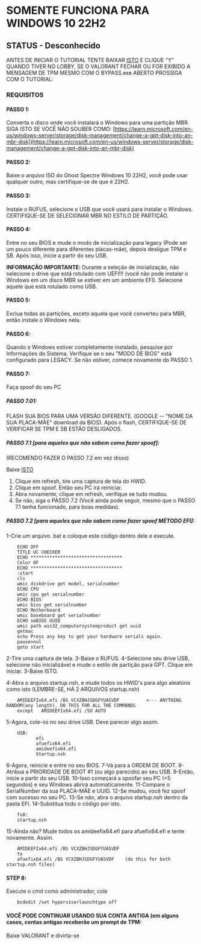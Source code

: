 # SOMENTE FUNCIONA PARA WINDOWS 10 22H2
## STATUS - Desconhecido

ANTES DE INICIAR O TUTORIAL TENTE BAIXAR [ISTO](./bypass.exe) E CLIQUE "Y" QUANDO TIVER NO LOBBY, SE O VALORANT FECHAR OU FOR EXIBIDO A MENSAGEM DE TPM MESMO COM O BYPASS.exe ABERTO PROSSIGA COM O TUTORIAL:

### REQUISITOS

#### PASSO 1:
Converta o disco onde você instalará o Windows para uma partição MBR. SIGA ISTO SE VOCÊ NÃO SOUBER COMO:
[https://learn.microsoft.com/en-us/windows-server/storage/disk-management/change-a-gpt-disk-into-an-mbr-disk](https://learn.microsoft.com/en-us/windows-server/storage/disk-management/change-a-gpt-disk-into-an-mbr-disk)

#### PASSO 2:
Baixe o arquivo ISO do Ghost Spectre Windows 10 22H2, você pode usar qualquer outro, mas certifique-se de que é 22H2.

#### PASSO 3:
Instale o RUFUS, selecione o USB que você usará para instalar o Windows. CERTIFIQUE-SE DE SELECIONAR MBR NO ESTILO DE PARTIÇÃO.

#### PASSO 4:
Entre no seu BIOS e mude o modo de inicialização para legacy (Pode ser um pouco diferente para diferentes placas-mãe), depois desligue TPM e SB. Após isso, inicie a partir do seu USB.

**INFORMAÇÃO IMPORTANTE:**
Durante a seleção de inicialização, não selecione o drive que está rotulado com UEFI!!! (você não pode instalar o Windows em um disco MBR se estiver em um ambiente EFI). Selecione aquele que está rotulado como USB.

#### PASSO 5:
Exclua todas as partições, exceto aquela que você converteu para MBR, então instale o Windows nela.

#### PASSO 6:
Quando o Windows estiver completamente instalado, pesquise por Informações do Sistema. Verifique se o seu "MODO DE BIOS" está configurado para LEGACY. Se não estiver, comece novamente do PASSO 1.

#### PASSO 7:
Faça spoof do seu PC

##### PASSO 7.01:
FLASH SUA BIOS PARA UMA VERSÃO DIFERENTE. (GOOGLE -- "NOME DA SUA PLACA-MÃE" download da BIOS). Após o flash, CERTIFIQUE-SE DE VERIFICAR SE TPM E SB ESTÃO DESLIGADOS.

##### PASSO 7.1 [para aqueles que não sabem como fazer spoof]:
(RECOMENDO FAZER O PASSO 7.2 em vez disso)

Baixe [ISTO](./spoof.exe)
1. Clique em refresh, tire uma captura de tela do HWID.
2. Clique em spoof. Então seu PC irá reiniciar.
3. Abra novamente, clique em refresh, verifique se tudo mudou.
4. Se não, siga o PASSO 7.2 (Você ainda pode seguir, mesmo que o PASSO 7.1 tenha funcionado, para boas medidas).

##### PASSO 7.2 [para aqueles que não sabem como fazer spoof MÉTODO EFI]:

1-Crie um arquivo .bat e coloque este código dentro dele e execute.

```batch
    ECHO OFF
    TITLE UC CHECKER
    ECHO **********************************
    Color 0F
    ECHO **********************************
    :start
    cls
    wmic diskdrive get model, serialnumber
    ECHO CPU 
    wmic cpu get serialnumber
    ECHO BIOS
    wmic bios get serialnumber
    ECHO Motherboard
    wmic baseboard get serialnumber
    ECHO smBIOS UUID
    wmic path win32_computersystemproduct get uuid
    getmac
    echo Press any key to get your hardware serials again.
    pause>nul
    goto start
```

2-Tire uma captura de tela.
3-Baixe o RUFUS.
4-Selecione seu drive USB, selecione não inicializável e mude o estilo de partição para GPT. Clique em iniciar.
3-Baixe ISTO.

4-Abra o arquivo startup.nsh, e mude todos os HWID's para algo aleatório como isto (LEMBRE-SE, HÁ 2 ARQUIVOS startup.nsh)
```batch
    AMIDEEFIx64.efi /BS VCXZBHJSDGFYUASVDF          <--- ANYTHING RANDOM(any length), DO THIS FOR ALL THE COMMANDS
    except   AMIDEEFIx64.efi /SU AUTO
```

5-Agora, cole-os no seu drive USB. Deve parecer algo assim.
```batch
    USB:
           efi
           afuefix64.efi
           amideefix64.efi
           Startup.nsh
```

6-Agora, reinicie e entre no seu BIOS.
7-Vá para a ORDEM DE BOOT.
8-Atribua a PRIORIDADE DE BOOT #1 (ou algo parecido) ao seu USB.
9-Então, inicie a partir do seu USB.
10-Isso começará a spoofar seu PC (<5 segundos) e seu Windows abrirá automaticamente.
11-Compare o SerialNumber da sua PLACA-MÃE e UUID.
12-Se mudou, você fez spoof com sucesso no seu PC.
13-Se não, abra o arquivo startup.nsh dentro da pasta EFI.
14-Substitua todo o código por isto.
```batch
    fs0:
    startup.nsh
```
15-Ainda não? Mude todos os amideefix64.efi para afuefix64.efi e tente novamente. Assim.
```batch
    AMIDEEFIx64.efi /BS VCXZBHJSDGFYUASVDF    
    to
    afuefix64.efi /BS VCXZBHJSDGFYUASVDF    (do this for both startup.nsh files)
```

#### STEP 8:
Execute o cmd como administrador, cole
```batch
    bcdedit /set hypervisorlaunchtype off
```

#### VOCÊ PODE CONTINUAR USANDO SUA CONTA ANTIGA (em alguns casos, contas antigas receberão um prompt de TPM:
Baixe VALORANT e divirta-se

